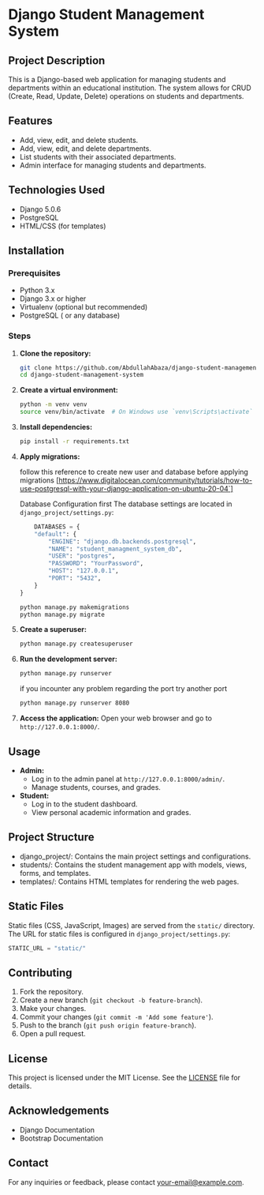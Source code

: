 # Django Student Management System

## Project Description

This is a Django-based web application for managing students and departments within an educational institution. The system allows for CRUD (Create, Read, Update, Delete) operations on students and departments.

## Features

- Add, view, edit, and delete students.
- Add, view, edit, and delete departments.
- List students with their associated departments.
- Admin interface for managing students and departments.

## Technologies Used

- Django 5.0.6
- PostgreSQL
- HTML/CSS (for templates)

## Installation

### Prerequisites

- Python 3.x
- Django 3.x or higher
- Virtualenv (optional but recommended)
- PostgreSQL ( or any database)

### Steps

1. **Clone the repository:**

   ```bash
   git clone https://github.com/AbdullahAbaza/django-student-management-system.git
   cd django-student-management-system
   ```

2. **Create a virtual environment:**

   ```bash
   python -m venv venv
   source venv/bin/activate  # On Windows use `venv\Scripts\activate`
   ```

3. **Install dependencies:**

   ```bash
   pip install -r requirements.txt
   ```

4. **Apply migrations:**

   follow this reference to create new user and database before applying migrations [https://www.digitalocean.com/community/tutorials/how-to-use-postgresql-with-your-django-application-on-ubuntu-20-04`]

   Database Configuration first
   The database settings are located in `django_project/settings.py`:

   ```python
       DATABASES = {
       "default": {
           "ENGINE": "django.db.backends.postgresql",
           "NAME": "student_managment_system_db",
           "USER": "postgres",
           "PASSWORD": "YourPassword",
           "HOST": "127.0.0.1",
           "PORT": "5432",
       }
   }

   ```

   ```bash
   python manage.py makemigrations
   python manage.py migrate
   ```

5. **Create a superuser:**

   ```bash
   python manage.py createsuperuser
   ```

6. **Run the development server:**

   ```bash
   python manage.py runserver
   ```

   if you incounter any problem regarding the port try another port

   ```bash
   python manage.py runserver 8080
   ```

7. **Access the application:**
   Open your web browser and go to `http://127.0.0.1:8000/`.

## Usage

- **Admin:**
  - Log in to the admin panel at `http://127.0.0.1:8000/admin/`.
  - Manage students, courses, and grades.
- **Student:**
  - Log in to the student dashboard.
  - View personal academic information and grades.

## Project Structure

- django_project/: Contains the main project settings and configurations.
- students/: Contains the student management app with models, views, forms, and templates.
- templates/: Contains HTML templates for rendering the web pages.

## Static Files

Static files (CSS, JavaScript, Images) are served from the `static/` directory. The URL for static files is configured in `django_project/settings.py`:

```python
STATIC_URL = "static/"

```

## Contributing

1. Fork the repository.
2. Create a new branch (`git checkout -b feature-branch`).
3. Make your changes.
4. Commit your changes (`git commit -m 'Add some feature'`).
5. Push to the branch (`git push origin feature-branch`).
6. Open a pull request.

## License

This project is licensed under the MIT License. See the [LICENSE](LICENSE) file for details.

## Acknowledgements

- Django Documentation
- Bootstrap Documentation

## Contact

For any inquiries or feedback, please contact [your-email@example.com](mailto:your-email@example.com).
